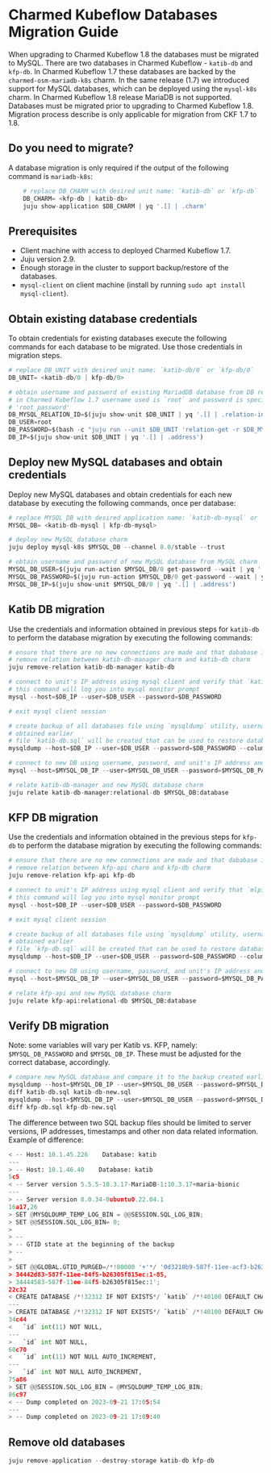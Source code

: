 
# Charmed Kubeflow Databases Migration Guide

 When upgrading to Charmed Kubeflow 1.8 the databases must be migrated to MySQL. There are two databases in Charmed Kubeflow - `katib-db` and `kfp-db`. In Charmed Kubeflow 1.7 these databases are backed by the `charmed-osm-mariadb-k8s` charm. In the same release (1.7) we introduced support for MySQL databases, which can be deployed using the `mysql-k8s` charm. In Charmed Kubeflow 1.8 release MariaDB is not supported. Databases must be migrated prior to upgrading to Charmed Kubeflow 1.8. Migration process describe is only applicable for migration from CKF 1.7 to 1.8.

## Do you need to migrate?

A database migration is only required if the output of the following command is `mariadb-k8s`:


```python
    # replace DB_CHARM with desired unit name: `katib-db` or `kfp-db`
    DB_CHARM= <kfp-db | katib-db>
    juju show-application $DB_CHARM | yq '.[] | .charm'
```

## Prerequisites

- Client machine with access to deployed Charmed Kubeflow 1.7.
- Juju version 2.9.
- Enough storage in the cluster to support backup/restore of the databases.
- `mysql-client` on client machine (install by running `sudo apt install mysql-client`).

## Obtain existing database credentials

To obtain credentials for existing databases execute the following commands for each database to be migrated. Use those credentials in migration steps.


```python
# replace DB_UNIT with desired unit name: `katib-db/0` or `kfp-db/0`
DB_UNIT= <katib-db/0 | kfp-db/0>

# obtain username and password of existing MariadDB database from DB relation
# in Charmed Kubeflow 1.7 username used is `root` and password is specified in `mysql` relation by
# 'root_password'
DB_MYSQL_RELATION_ID=$(juju show-unit $DB_UNIT | yq '.[] | .relation-info | select(.[].endpoint == "mysql") | .[0] | .relation-id')
DB_USER=root
DB_PASSWORD=$(bash -c "juju run --unit $DB_UNIT 'relation-get -r $DB_MYSQL_RELATION_ID - $DB_UNIT' | grep root_password" | awk '{print $2}')
DB_IP=$(juju show-unit $DB_UNIT | yq '.[] | .address')
```

## Deploy new MySQL databases and obtain credentials

Deploy new MySQL databases and obtain credentials for each new database by executing the following commands, once per database:


```python
# replace MYSQL_DB with desired application name: `katib-db-mysql` or `kfp-db-mysql`
MYSQL_DB= <katib-db-mysql | kfp-db-mysql>

# deploy new MySQL database charm
juju deploy mysql-k8s $MYSQL_DB --channel 8.0/stable --trust

# obtain username and password of new MySQL database from MySQL charm
MYSQL_DB_USER=$(juju run-action $MYSQL_DB/0 get-password --wait | yq '.[] | .results.username')
MYSQL_DB_PASSWORD=$(juju run-action $MYSQL_DB/0 get-password --wait | yq '.[] | .results.password')
MYSQL_DB_IP=$(juju show-unit $MYSQL_DB/0 | yq '.[] | .address')

```

## Katib DB migration

Use the credentials and information obtained in previous steps for `katib-db` to perform the database migration by executing the following commands:


```python
# ensure that there are no new connections are made and that dababase is not altered
# remove relation between katib-db-manager charm and katib-db charm
juju remove-relation katib-db-manager katib-db

# connect to unit's IP address using mysql client and verify that `katib` database exists
# this command will log you into mysql monitor prompt
mysql --host=$DB_IP --user=$DB_USER --password=$DB_PASSWORD

# exit mysql client session

# create backup of all databases file using `mysqldump` utility, username, password, and unit's IP address
# obtained earlier
# file `katib-db.sql` will be created that can be used to restore database
mysqldump --host=$DB_IP --user=$DB_USER --password=$DB_PASSWORD --column-statistics=0 --databases katib  > katib-db.sql

# connect to new DB using username, password, and unit's IP address and restore database from backup
mysql --host=$MYSQL_DB_IP --user=$MYSQL_DB_USER --password=$MYSQL_DB_PASSWORD < katib-db.sql

# relate katib-db-manager and new MySQL database charm
juju relate katib-db-manager:relational-db $MYSQL_DB:database
```

## KFP DB migration

Use the credentials and information obtained in the previous steps for `kfp-db` to perform the database migration by executing the following commands:


```python
# ensure that there are no new connections are made and that dababase is not altered
# remove relation between kfp-api charm and kfp-db charm
juju remove-relation kfp-api kfp-db

# connect to unit's IP address using mysql client and verify that `mlpipeline` database exists
# this command will log you into mysql monitor prompt
mysql --host=$DB_IP --user=$DB_USER --password=$DB_PASSWORD

# exit mysql client session

# create backup of all databases file using `mysqldump` utility, username, password, and unit's IP address
# obtained earlier
# file `kfp-db.sql` will be created that can be used to restore database
mysqldump --host=$DB_IP --user=$DB_USER --password=$DB_PASSWORD --column-statistics=0 --databases mlpipeline  > kfp-db.sql

# connect to new DB using username, password, and unit's IP address and restore database from backup
mysql --host=$MYSQL_DB_IP --user=$MYSQL_DB_USER --password=$MYSQL_DB_PASSWORD < kfp-db.sql

# relate kfp-api and new MySQL database charm
juju relate kfp-api:relational-db $MYSQL_DB:database
```

## Verify DB migration

Note: some variables will vary per Katib vs. KFP, namely: `$MYSQL_DB_PASSWORD` and `$MYSQL_DB_IP`. These must be adjusted for the correct database, accordingly.


```python
# compare new MySQL database and compare it to the backup created earlier
mysqldump --host=$MYSQL_DB_IP --user=$MYSQL_DB_USER --password=$MYSQL_DB_PASSWORD --column-statistics=0 --databases katib  > katib-db-new.sql
diff katib-db.sql katib-db-new.sql
mysqldump --host=$MYSQL_DB_IP --user=$MYSQL_DB_USER --password=$MYSQL_DB_PASSWORD --column-statistics=0 --databases mlpipeline  > kfp-db-new.sql
diff kfp-db.sql kfp-db-new.sql
```

The difference between two SQL backup files should be limited to server versions, IP addresses, timestamps and other non data related information. Example of difference:


```python
< -- Host: 10.1.45.226    Database: katib
---
> -- Host: 10.1.46.40    Database: katib
5c5
< -- Server version	5.5.5-10.3.17-MariaDB-1:10.3.17+maria~bionic
---
> -- Server version	8.0.34-0ubuntu0.22.04.1
16a17,26
> SET @MYSQLDUMP_TEMP_LOG_BIN = @@SESSION.SQL_LOG_BIN;
> SET @@SESSION.SQL_LOG_BIN= 0;
> 
> --
> -- GTID state at the beginning of the backup 
> --
> 
> SET @@GLOBAL.GTID_PURGED=/*!80000 '+'*/ '0d3210b9-587f-11ee-acf3-b26305f815ec:1-4,
> 34442d83-587f-11ee-84f5-b26305f815ec:1-85,
> 34444583-587f-11ee-84f5-b26305f815ec:1';
22c32
< CREATE DATABASE /*!32312 IF NOT EXISTS*/ `katib` /*!40100 DEFAULT CHARACTER SET latin1 */;
---
> CREATE DATABASE /*!32312 IF NOT EXISTS*/ `katib` /*!40100 DEFAULT CHARACTER SET latin1 */ /*!80016 DEFAULT ENCRYPTION='N' */;
34c44
<   `id` int(11) NOT NULL,
---
>   `id` int NOT NULL,
60c70
<   `id` int(11) NOT NULL AUTO_INCREMENT,
---
>   `id` int NOT NULL AUTO_INCREMENT,
75a86
> SET @@SESSION.SQL_LOG_BIN = @MYSQLDUMP_TEMP_LOG_BIN;
86c97
< -- Dump completed on 2023-09-21 17:05:54
---
> -- Dump completed on 2023-09-21 17:09:40

```

## Remove old databases


```python
juju remove-application --destroy-storage katib-db kfp-db 
```

